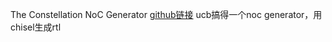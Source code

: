 The Constellation NoC Generator
[github链接](https://github.com/ucb-bar/constellation#the-constellation-noc-generator)
ucb搞得一个noc generator，用chisel生成rtl
